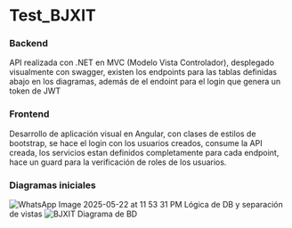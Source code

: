 # Test_BJXIT
### Backend
API realizada con .NET en MVC (Modelo Vista Controlador), desplegado visualmente con swagger, existen los endpoints para las tablas definidas abajo en los diagramas, además de el endoint para el login que genera un token de JWT

### Frontend
Desarrollo de aplicación visual en Angular, con clases de estilos de bootstrap, se hace el login con los usuarios creados, consume la API creada, los servicios estan definidos completamente para cada endpoint, hace un guard para la verificación de roles de los usuarios.
### Diagramas iniciales
![WhatsApp Image 2025-05-22 at 11 53 31 PM](https://github.com/user-attachments/assets/08655648-d4fe-41eb-84ae-5784d7d90357)
Lógica de DB y separación de vistas
![BJXIT](https://github.com/user-attachments/assets/c36c87a0-69b3-49e3-8270-fe475387de65)
Diagrama de BD
